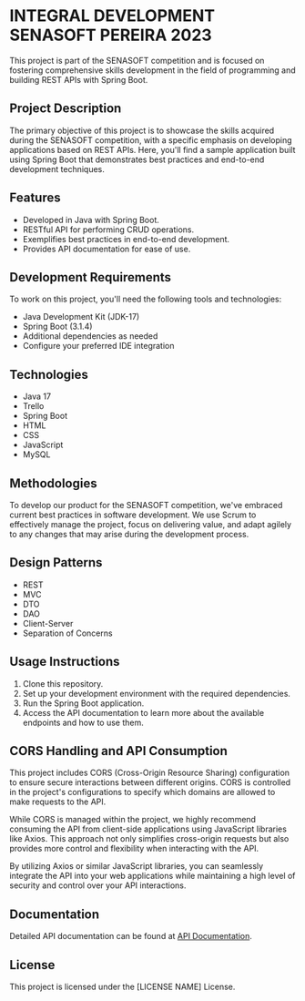 # INTEGRAL DEVELOPMENT SENASOFT PEREIRA 2023

This project is part of the SENASOFT competition and is focused on fostering comprehensive skills development in the field of programming and building REST APIs with Spring Boot.

## Project Description

The primary objective of this project is to showcase the skills acquired during the SENASOFT competition, with a specific emphasis on developing applications based on REST APIs. Here, you'll find a sample application built using Spring Boot that demonstrates best practices and end-to-end development techniques.

## Features

- Developed in Java with Spring Boot.
- RESTful API for performing CRUD operations.
- Exemplifies best practices in end-to-end development.
- Provides API documentation for ease of use.

## Development Requirements

To work on this project, you'll need the following tools and technologies:

- Java Development Kit (JDK-17)
- Spring Boot (3.1.4)
- Additional dependencies as needed
- Configure your preferred IDE integration

## Technologies

- Java 17
- Trello
- Spring Boot
- HTML
- CSS
- JavaScript
- MySQL

## Methodologies

To develop our product for the SENASOFT competition, we've embraced current best practices in software development. We use Scrum to effectively manage the project, focus on delivering value, and adapt agilely to any changes that may arise during the development process.

## Design Patterns

- REST
- MVC
- DTO
- DAO
- Client-Server
- Separation of Concerns

## Usage Instructions

1. Clone this repository.
2. Set up your development environment with the required dependencies.
3. Run the Spring Boot application.
4. Access the API documentation to learn more about the available endpoints and how to use them.


## CORS Handling and API Consumption

This project includes CORS (Cross-Origin Resource Sharing) configuration to ensure secure interactions between different origins. CORS is controlled in the project's configurations to specify which domains are allowed to make requests to the API.

While CORS is managed within the project, we highly recommend consuming the API from client-side applications using JavaScript libraries like Axios. This approach not only simplifies cross-origin requests but also provides more control and flexibility when interacting with the API.

By utilizing Axios or similar JavaScript libraries, you can seamlessly integrate the API into your web applications while maintaining a high level of security and control over your API interactions.


## Documentation

Detailed API documentation can be found at [API Documentation](https://drive.google.com/drive/folders/1XHCYB13gkUbT5JBAf7O0S-pXKukQnJvd?usp=sharing).

## License

This project is licensed under the [LICENSE NAME] License.
